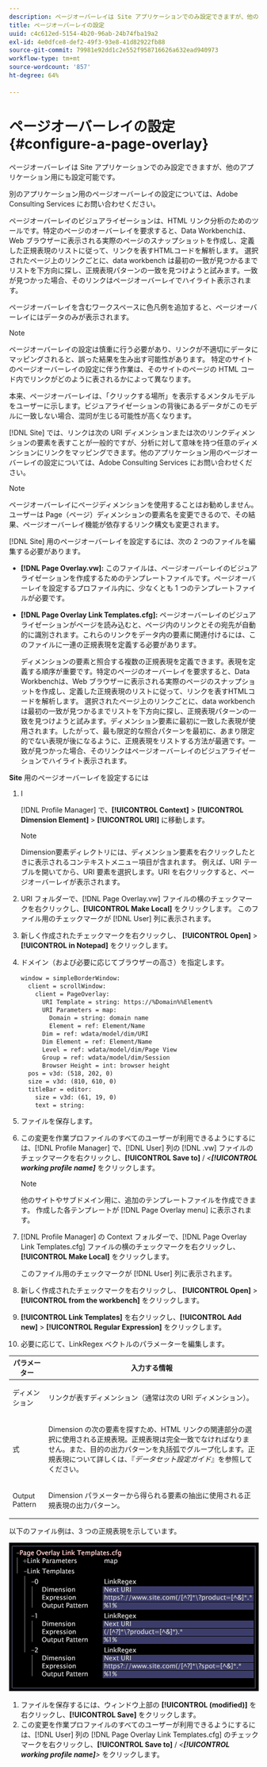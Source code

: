 ```yaml
---
description: ページオーバーレイは Site アプリケーションでのみ設定できますが、他のアプリケーション用にも設定可能です。
title: ページオーバーレイの設定
uuid: c4c612ed-5154-4b20-96ab-24b74fba19a2
exl-id: 4e0dfce8-def2-49f3-93e8-41d82922fb88
source-git-commit: 79981e92dd1c2e552f958716626a632ead940973
workflow-type: tm+mt
source-wordcount: '857'
ht-degree: 64%

---
```


# ページオーバーレイの設定{#configure-a-page-overlay}

ページオーバーレイは Site アプリケーションでのみ設定できますが、他のアプリケーション用にも設定可能です。

別のアプリケーション用のページオーバーレイの設定については、Adobe Consulting Services にお問い合わせください。

ページオーバーレイのビジュアライゼーションは、HTML リンク分析のためのツールです。特定のページのオーバーレイを要求すると、Data Workbenchは、Web ブラウザーに表示される実際のページのスナップショットを作成し、定義した正規表現のリストに従って、リンクを表すHTMLコードを解析します。 選択されたページ上のリンクごとに、data workbench は最初の一致が見つかるまでリストを下方向に探し、正規表現パターンの一致を見つけようと試みます。一致が見つかった場合、そのリンクはページオーバーレイでハイライト表示されます。

ページオーバーレイを含むワークスペースに色凡例を追加すると、ページオーバーレイにはデータのみが表示されます。

>[!NOTE]
>
>ページオーバーレイの設定は慎重に行う必要があり、リンクが不適切にデータにマッピングされると、誤った結果を生み出す可能性があります。 特定のサイトのページオーバーレイの設定に伴う作業は、そのサイトのページの HTML コード内でリンクがどのように表されるかによって異なります。

本来、ページオーバーレイは、「クリックする場所」を表示するメンタルモデルをユーザーに示します。ビジュアライゼーションの背後にあるデータがこのモデルに一致しない場合、混同が生じる可能性が高くなります。

[!DNL Site] では、リンクは次の URI ディメンションまたは次のリンクディメンションの要素を表すことが一般的ですが、分析に対して意味を持つ任意のディメンションにリンクをマッピングできます。他のアプリケーション用のページオーバーレイの設定については、Adobe Consulting Services にお問い合わせください。

>[!NOTE]
>
>ページオーバーレイにページディメンションを使用することはお勧めしません。 ユーザーは Page（ページ）ディメンションの要素名を変更できるので、その結果、ページオーバーレイ機能が依存するリンク構文も変更されます。

[!DNL Site] 用のページオーバーレイを設定するには、次の 2 つのファイルを編集する必要があります。

* **[!DNL Page Overlay.vw]:** このファイルは、ページオーバーレイのビジュアライゼーションを作成するためのテンプレートファイルです。ページオーバーレイを設定するプロファイル内に、少なくとも 1 つのテンプレートファイルが必要です。
* **[!DNL Page Overlay Link Templates.cfg]:** ページオーバーレイのビジュアライゼーションがページを読み込むと、ページ内のリンクとその宛先が自動的に識別されます。これらのリンクをデータ内の要素に関連付けるには、このファイルに一連の正規表現を定義する必要があります。

   ディメンションの要素と照合する複数の正規表現を定義できます。表現を定義する順序が重要です。特定のページのオーバーレイを要求すると、Data Workbenchは、Web ブラウザーに表示される実際のページのスナップショットを作成し、定義した正規表現のリストに従って、リンクを表すHTMLコードを解析します。 選択されたページ上のリンクごとに、data workbench は最初の一致が見つかるまでリストを下方向に探し、正規表現パターンの一致を見つけようと試みます。ディメンション要素に最初に一致した表現が使用されます。したがって、最も限定的な照合パターンを最初に、あまり限定的でない表現が後になるように、正規表現をリストする方法が最適です。一致が見つかった場合、そのリンクはページオーバーレイのビジュアライゼーションでハイライト表示されます。

**Site** 用のページオーバーレイを設定するには

1. I

   [!DNL Profile Manager] で、**[!UICONTROL Context]** > **[!UICONTROL Dimension Element]** > **[!UICONTROL URI]** に移動します。

   >[!NOTE]
   >
   >Dimension要素ディレクトリには、ディメンション要素を右クリックしたときに表示されるコンテキストメニュー項目が含まれます。 例えば、URI テーブルを開いてから、URI 要素を選択します。URI を右クリックすると、ページオーバーレイが表示されます。

1. URI フォルダーで、[!DNL Page Overlay.vw] ファイルの横のチェックマークを右クリックし、**[!UICONTROL Make Local]** をクリックします。 このファイル用のチェックマークが [!DNL User] 列に表示されます。
1. 新しく作成されたチェックマークを右クリックし、 **[!UICONTROL Open]** > **[!UICONTROL in Notepad]** をクリックします。
1. ドメイン（および必要に応じてブラウザーの高さ）を指定します。

   ```
   window = simpleBorderWindow:
     client = scrollWindow:
       client = PageOverlay:
         URI Template = string: https://%Domain%%Element%
         URI Parameters = map:
           Domain = string: domain name
           Element = ref: Element/Name
         Dim = ref: wdata/model/dim/URI
         Dim Element = ref: Element/Name
         Level = ref: wdata/model/dim/Page View
         Group = ref: wdata/model/dim/Session
         Browser Height = int: browser height
     pos = v3d: (518, 202, 0)
     size = v3d: (810, 610, 0)
     titleBar = editor:
       size = v3d: (61, 19, 0)
       text = string:
   ```

1. ファイルを保存します。
1. この変更を作業プロファイルのすべてのユーザーが利用できるようにするには、[!DNL Profile Manager] で、[!DNL User] 列の [!DNL .vw] ファイルのチェックマークを右クリックし、**[!UICONTROL Save to]** / *&lt;**[!UICONTROL working profile name]*** をクリックします。

   >[!NOTE]
   >
   >他のサイトやサブドメイン用に、追加のテンプレートファイルを作成できます。 作成した各テンプレートが [!DNL Page Overlay menu] に表示されます。

1. [!DNL Profile Manager] の Context フォルダーで、[!DNL Page Overlay Link Templates.cfg] ファイルの横のチェックマークを右クリックし、**[!UICONTROL Make Local]** をクリックします。

   このファイル用のチェックマークが [!DNL User] 列に表示されます。

1. 新しく作成されたチェックマークを右クリックし、 **[!UICONTROL Open]** > **[!UICONTROL from the workbench]** をクリックします。
1. **[!UICONTROL Link Templates]** を右クリックし、**[!UICONTROL Add new]** > **[!UICONTROL Regular Expression]** をクリックします。
1. 必要に応じて、LinkRegex ベクトルのパラメーターを編集します。

<table id="table_24DD4BB5009542F7BB1DA3318E2E6E2B">
 <thead>
  <tr>
   <th colname="col1" class="entry"> パラメーター </th>
   <th colname="col2" class="entry"> 入力する情報 </th>
  </tr>
 </thead>
 <tbody>
  <tr>
   <td colname="col1"> <p>ディメンション </p> </td>
   <td colname="col2"> <p>リンクが表すディメンション（通常は次の URI ディメンション）。 </p> </td>
  </tr>
  <tr>
   <td colname="col1"> <p>式 </p> </td>
   <td colname="col2"> <p>Dimension の次の要素を探すため、HTML リンクの関連部分の選択に使用される正規表現。正規表現は完全一致でなければなりません。また、目的の出力パターンを丸括弧でグループ化します。正規表現について詳しくは、『<i>データセット設定ガイド</i>』を参照してください。 </p> </td>
  </tr>
  <tr>
   <td colname="col1"> <p>Output Pattern </p> </td>
   <td colname="col2"> <p>Dimension パラメーターから得られる要素の抽出に使用される正規表現の出力パターン。 </p> </td>
  </tr>
 </tbody>
</table>

以下のファイル例は、3 つの正規表現を示しています。

![](assets/cfg_PageOverlayLinkTemplates_Example.png)

1. ファイルを保存するには、ウィンドウ上部の **[!UICONTROL (modified)]** を右クリックし、**[!UICONTROL Save]** をクリックします。
1. この変更を作業プロファイルのすべてのユーザーが利用できるようにするには、[!DNL User] 列の [!DNL Page Overlay Link Templates.cfg] のチェックマークを右クリックし、**[!UICONTROL Save to]** / *&lt;**[!UICONTROL working profile name]**>* をクリックします。
